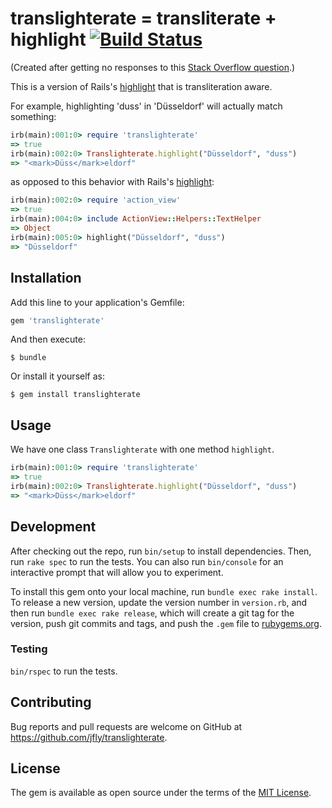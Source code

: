 # translighterate = transliterate + highlight [![Build Status](https://travis-ci.org/jfly/translighterate.svg?branch=master)](https://travis-ci.org/jfly/translighterate)

(Created after getting no responses to this [Stack Overflow question](http://stackoverflow.com/questions/34166987/rails-gem-for-transliterate-highlight).)

This is a version of Rails's [highlight](http://apidock.com/rails/ActionView/Helpers/TextHelper/highlight) that is transliteration aware.

For example, highlighting 'duss' in 'Düsseldorf' will actually match something:

```ruby
irb(main):001:0> require 'translighterate'
=> true
irb(main):002:0> Translighterate.highlight("Düsseldorf", "duss")
=> "<mark>Düss</mark>eldorf"
```

as opposed to this behavior with Rails's [highlight](http://apidock.com/rails/ActionView/Helpers/TextHelper/highlight):

```ruby
irb(main):002:0> require 'action_view'
=> true
irb(main):004:0> include ActionView::Helpers::TextHelper
=> Object
irb(main):005:0> highlight("Düsseldorf", "duss")
=> "Düsseldorf"
```

## Installation

Add this line to your application's Gemfile:

```ruby
gem 'translighterate'
```

And then execute:

    $ bundle

Or install it yourself as:

    $ gem install translighterate

## Usage

We have one class `Translighterate` with one method `highlight`.

```ruby
irb(main):001:0> require 'translighterate'
=> true
irb(main):002:0> Translighterate.highlight("Düsseldorf", "duss")
=> "<mark>Düss</mark>eldorf"
```

## Development

After checking out the repo, run `bin/setup` to install dependencies. Then, run `rake spec` to run the tests. You can also run `bin/console` for an interactive prompt that will allow you to experiment.

To install this gem onto your local machine, run `bundle exec rake install`. To release a new version, update the version number in `version.rb`, and then run `bundle exec rake release`, which will create a git tag for the version, push git commits and tags, and push the `.gem` file to [rubygems.org](https://rubygems.org).

### Testing

`bin/rspec` to run the tests.

## Contributing

Bug reports and pull requests are welcome on GitHub at https://github.com/jfly/translighterate.

## License

The gem is available as open source under the terms of the [MIT License](http://opensource.org/licenses/MIT).
